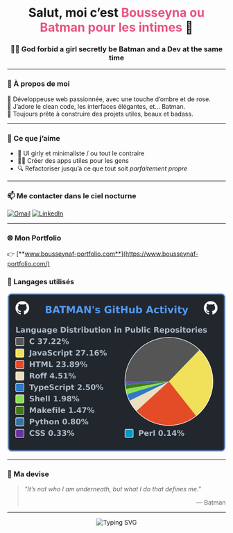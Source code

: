 <!-- bannière Batman stylée -->
<h1 align="center">Salut, moi c’est <span style="color:#e75480">Bousseyna ou Batman pour les intimes</span> 🦇</h1>
<h3 align="center">👩‍💻 God forbid a girl secretly be Batman and a Dev at the same time</h3>

---

### 💼 À propos de moi

🌸 Développeuse web passionnée, avec une touche d’ombre et de rose.  
🦇 J’adore le clean code, les interfaces élégantes, et… Batman.  
💌 Toujours prête à construire des projets utiles, beaux et badass.

---

### 🌈 Ce que j’aime

- 🧁 UI girly et minimaliste / ou tout le contraire
- 🦸‍♀️ Créer des apps utiles pour les gens
- 🔍 Refactoriser jusqu’à ce que tout soit *parfaitement propre*

---

### 📫 Me contacter dans le ciel nocturne

[![Gmail](https://img.shields.io/badge/-Email-e75480?style=flat&logo=gmail&logoColor=white)](mailto:bousseynapro@gmail.com)
[![LinkedIn](https://img.shields.io/badge/-LinkedIn-0e76a8?style=flat&logo=linkedin&logoColor=white)](https://www.linkedin.com/in/bousseyna-ferdjani-546a1a309/)

---

### 🌐 Mon Portfolio

👉 [**www.bousseynaf-portfolio.com**](https://www.bousseynaf-portfolio.com/)

### 🧩 Langages utilisés
<p align="center">
  <img src="images/languages.svg" alt="Répartition des langages">
</p>

---

### 🦇 Ma devise

> _"It’s not who I am underneath, but what I do that defines me."_  
> <div align="right">— Batman</div>

---

<!-- Signature girly -->
<p align="center">
  <img src="https://readme-typing-svg.demolab.com?font=Fira+Code&duration=2000&pause=1000&color=E75480&center=true&vCenter=true&width=435&lines=Merci+d'avoir+visiter+mon+profil+!;Feel+free+to+collaborate+%F0%9F%A4%9D" alt="Typing SVG" />
</p>
